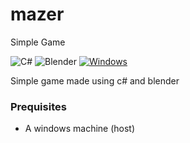 # mazer
Simple Game

![C#](https://img.shields.io/badge/C#-brightgreen?style=flat&logo=c#)
![Blender](https://camo.githubusercontent.com/606676c5c4a34e0303d058caa770859464873eeb5d7708ba4dadeeb2b1eca147/68747470733a2f2f696d672e736869656c64732e696f2f7374617469632f76313f7374796c653d666f722d7468652d6261646765266d6573736167653d426c656e64657226636f6c6f723d463537393241266c6f676f3d426c656e646572266c6f676f436f6c6f723d464646464646266c6162656c3d)
[![Windows](https://img.shields.io/badge/Windows-11-brightgreen?style=flat&logo=windows)]()

Simple game made using c# and blender
### Prequisites
* A windows machine (host) 
